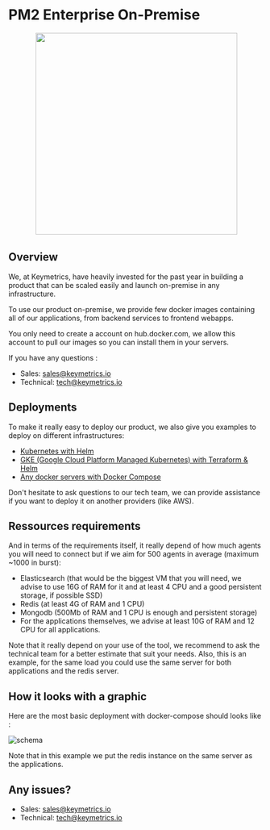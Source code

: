 # PM2 Enterprise On-Premise

<center>
  <img width="400" src="https://pm2.io/_nuxt/img/f0a5c4e.svg"/>
  </center> 

## Overview

We, at Keymetrics, have heavily invested for the past year in building a product that can be scaled easily and launch on-premise in any infrastructure.

To use our product on-premise, we provide few docker images containing all of our applications, from backend services to frontend webapps.

You only need to create a account on hub.docker.com, we allow this account to pull our images so you can install them in your servers.

If you have any questions :
- Sales: sales@keymetrics.io
- Technical: tech@keymetrics.io


## Deployments

To make it really easy to deploy our product, we also give you examples to deploy on different infrastructures:
  - [Kubernetes with Helm](https://github.com/keymetrics/on-premise/blob/master/docs/HELM.md)
  - [GKE (Google Cloud Platform Managed Kubernetes) with Terraform & Helm](https://github.com/keymetrics/on-premise/blob/master/docs/GCP.md)
  - [Any docker servers with Docker Compose](https://github.com/keymetrics/on-premise/blob/master/docs/BAREMETAL.md)

Don't hesitate to ask questions to our tech team, we can provide assistance if you want to deploy it on another providers (like AWS).


## Ressources requirements

And in terms of the requirements itself, it really depend of how much agents you will need to connect but if we aim for 500 agents in average (maximum ~1000 in burst):

 - Elasticsearch (that would be the biggest VM that you will need, we advise to use 16G of RAM for it and at least 4 CPU and a good persistent storage, if possible SSD)
 - Redis (at least 4G of RAM and 1 CPU)
 - Mongodb (500Mb of RAM and 1 CPU is enough and persistent storage)
 - For the applications themselves, we advise at least 10G of RAM and 12 CPU for all applications.

 Note that it really depend on your use of the tool, we recommend to ask the technical team for a better estimate that suit your needs.
 Also, this is an example, for the same load you could use the same server for both applications and the redis server.


## How it looks with a graphic

Here are the most basic deployment with docker-compose should looks like : 

![schema](https://docs.google.com/drawings/u/1/d/1XaYxkiZkFWZfxJEqA6ajDGHCpMwxRNU-YwY5lU-0Qdw/export/png)

Note that in this example we put the redis instance on the same server as the applications.

## Any issues?

- Sales: sales@keymetrics.io
- Technical: tech@keymetrics.io
